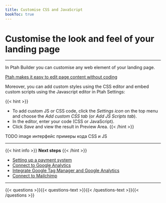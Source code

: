 ```yaml
---
title: Customise CSS and JavaScript
bookToc: true
---
```


# Customise the look and feel of your landing page
***

In Ptah Builder you can customise any web element of your landing page.

[Ptah makes it easy to edit page content without coding](/docs/edit-section)

Moreover, you can add custom styles using the CSS editor and embed custom scripts using the Javascript editor in Ptah Settings:

{{< hint >}}
- To add custom JS or CSS code, click the *Settings icon* on the top menu and choose the *Add custom CSS tab* (or *Add JS Scripts tab*).
- In the editor, enter your code (CSS or JavaScript).
- Click *Save* and view the result in Preview Area.
{{< /hint >}}

TODO image интерфейс примеры кода CSS и JS

***

{{< hint info >}}
**Next steps**
{{< /hint >}}

- [Setting up a payment system](/docs/payments/)
- [Connect to Google Analytics](/docs/integrations-ga/)
- [Integrate Google Tag Manager and Google Analytics](/docs/integrations-gt/)
- [Connect to Mailchimp](/docs/integrations-mailchimp/)

***

{{< questions >}}{{< questions-text >}}{{< /questions-text >}}{{< /questions >}}
